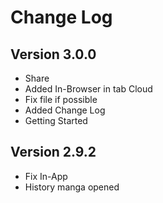 # Change Log

## Version 3.0.0

- Share
- Added In-Browser in tab Cloud
- Fix file if possible
- Added Change Log
- Getting Started

## Version 2.9.2

- Fix In-App
- History manga opened

